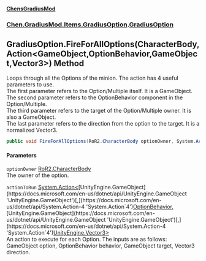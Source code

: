 #### [ChensGradiusMod](index 'index')
### [Chen.GradiusMod.Items.GradiusOption](mfb9nYomeqOwYy2EkL_v0Q 'Chen.GradiusMod.Items.GradiusOption').[GradiusOption](Vui7fzQ6K+_c8O4kYLP8Wg 'Chen.GradiusMod.Items.GradiusOption.GradiusOption')
## GradiusOption.FireForAllOptions(CharacterBody, Action&lt;GameObject,OptionBehavior,GameObject,Vector3&gt;) Method
Loops through all the Options of the minion. The action has 4 useful parameters to use.  
The first parameter refers to the Option/Multiple itself. It is a GameObject.  
The second parameter refers to the OptionBehavior component in the Option/Multiple.  
The third parameter refers to the target of the Option/Multiple owner. It is also a GameObject.  
The last parameter refers to the direction from the option to the target. It is a normalized Vector3.  
```csharp
public void FireForAllOptions(RoR2.CharacterBody optionOwner, System.Action<UnityEngine.GameObject,Chen.GradiusMod.Items.GradiusOption.Components.OptionBehavior,UnityEngine.GameObject,UnityEngine.Vector3> actionToRun);
```
#### Parameters
<a name='Chen_GradiusMod_Items_GradiusOption_GradiusOption_FireForAllOptions(RoR2_CharacterBody_System_Action_UnityEngine_GameObject_Chen_GradiusMod_Items_GradiusOption_Components_OptionBehavior_UnityEngine_GameObject_UnityEngine_Vector3_)_optionOwner'></a>
`optionOwner` [RoR2.CharacterBody](https://docs.microsoft.com/en-us/dotnet/api/RoR2.CharacterBody 'RoR2.CharacterBody')  
The owner of the option.
  
<a name='Chen_GradiusMod_Items_GradiusOption_GradiusOption_FireForAllOptions(RoR2_CharacterBody_System_Action_UnityEngine_GameObject_Chen_GradiusMod_Items_GradiusOption_Components_OptionBehavior_UnityEngine_GameObject_UnityEngine_Vector3_)_actionToRun'></a>
`actionToRun` [System.Action&lt;](https://docs.microsoft.com/en-us/dotnet/api/System.Action-4 'System.Action`4')[UnityEngine.GameObject](https://docs.microsoft.com/en-us/dotnet/api/UnityEngine.GameObject 'UnityEngine.GameObject')[,](https://docs.microsoft.com/en-us/dotnet/api/System.Action-4 'System.Action`4')[OptionBehavior](cwz_G2wxzba4Id7zOi0Rig 'Chen.GradiusMod.Items.GradiusOption.Components.OptionBehavior')[,](https://docs.microsoft.com/en-us/dotnet/api/System.Action-4 'System.Action`4')[UnityEngine.GameObject](https://docs.microsoft.com/en-us/dotnet/api/UnityEngine.GameObject 'UnityEngine.GameObject')[,](https://docs.microsoft.com/en-us/dotnet/api/System.Action-4 'System.Action`4')[UnityEngine.Vector3](https://docs.microsoft.com/en-us/dotnet/api/UnityEngine.Vector3 'UnityEngine.Vector3')[&gt;](https://docs.microsoft.com/en-us/dotnet/api/System.Action-4 'System.Action`4')  
An action to execute for each Option. The inputs are as follows:  
            GameObject option, OptionBehavior behavior, GameObject target, Vector3 direction.
  
